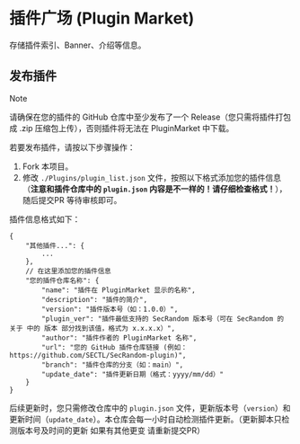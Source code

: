 # 插件广场 (Plugin Market)
存储插件索引、Banner、介绍等信息。

## 发布插件
> [!Note]
> 请确保在您的插件的 GitHub 仓库中至少发布了一个 Release（您只需将插件打包成 .zip 压缩包上传），否则插件将无法在 PluginMarket 中下载。

若要发布插件，请按以下步骤操作：

1. Fork 本项目。
2. 修改 `./Plugins/plugin_list.json` 文件，按照以下格式添加您的插件信息（**注意和插件仓库中的 `plugin.json` 内容是不一样的！请仔细检查格式！**），随后提交PR 等待审核即可。

插件信息格式如下：
```
{
    "其他插件...": {
        ...
    },
    // 在这里添加您的插件信息
    "您的插件仓库名称": {
        "name": "插件在 PluginMarket 显示的名称",
        "description": "插件的简介",
        "version": "插件版本号（如：1.0.0）",
        "plugin_ver": "插件最低支持的 SecRandom 版本号（可在 SecRandom 的 关于 中的 版本 部分找到该值，格式为 x.x.x.x）",
        "author": "插件作者的 PluginMarket 名称",
        "url": "您的 GitHub 插件仓库链接 (例如：https://github.com/SECTL/SecRandom-plugin)",
        "branch": "插件仓库的分支（如：main）",
        "update_date": "插件更新日期（格式：yyyy/mm/dd）"
    }
}
```

后续更新时，您只需修改仓库中的 `plugin.json` 文件，更新版本号（`version`）和更新时间（`update_date`）。本仓库会每一小时自动检测插件更新。（更新脚本只检测版本号及时间的更新 如果有其他更变 请重新提交PR）